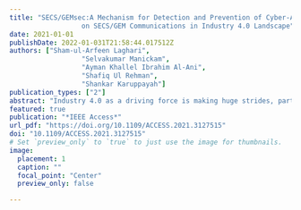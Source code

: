 ```yaml
---
title: "SECS/GEMsec:A Mechanism for Detection and Prevention of Cyber-Attacks
                  on SECS/GEM Communications in Industry 4.0 Landscape"
date: 2021-01-01
publishDate: 2022-01-031T21:58:44.017512Z
authors: ["Sham-ul-Arfeen Laghari",
                  "Selvakumar Manickam",
                  "Ayman Khallel Ibrahim Al-Ani",
                  "Shafiq Ul Rehman",
                  "Shankar Karuppayah"]
publication_types: ["2"]
abstract: "Industry 4.0 as a driving force is making huge strides, particularly in the manufacturing sector, where all integral components involved in the production processes are getting digitally interconnected. Fused with improved automation and robotics, machine learning, artificial intelligence, big data, cloud computing, and the Internet of Things (IoT), this open network interconnectivity makes industrial systems increasingly vulnerable to cyber-attacks. While the impacts and intentions of cyber-attacks vary, they always have a detrimental effect on manufacturers, including financial losses, supply chain disruption, loss of reputation and competitiveness, and theft of corporate secrets. Semiconductor Equipment Communication Standard/Generic Equipment Model (SECS/GEM) is a legacy Machine-to-Machine (M2M) communication protocol used profoundly in the semiconductor and other manufacturing industries. It is mainly designed to be utilized in a controlled and regulated factory environment separated from external networks. Industry 4.0 has revolutionized the manufacturing industry and has brought SECS/GEM back to the limelight as it lacks security safeguards to protect against cyber-attacks. This paper proposes a digital signature-based security mechanism that offers authentication, integrity, and protection against cyber-attacks. The proposed mechanism is compared with the industry-standard SECS/GEM implementation in terms of processing time, payload overhead, and resilience against cyber-attacks. The results indicate that SECS/GEMsec effectively prevented untrusted entities from establishing communication links with legit industrial equipment while maintaining message integrity by discarding forged messages. Additionally, it protected SECS/GEM communications against Denial-of-Service (DoS) attacks, Replay attacks, and False-Data-Injection-Attack (FDIA) attacks."
featured: true
publication: "*IEEE Access*"
url_pdf: "https://doi.org/10.1109/ACCESS.2021.3127515"
doi: "10.1109/ACCESS.2021.3127515"
# Set `preview_only` to `true` to just use the image for thumbnails.
image:
  placement: 1
  caption: ""
  focal_point: "Center"
  preview_only: false

---
```


